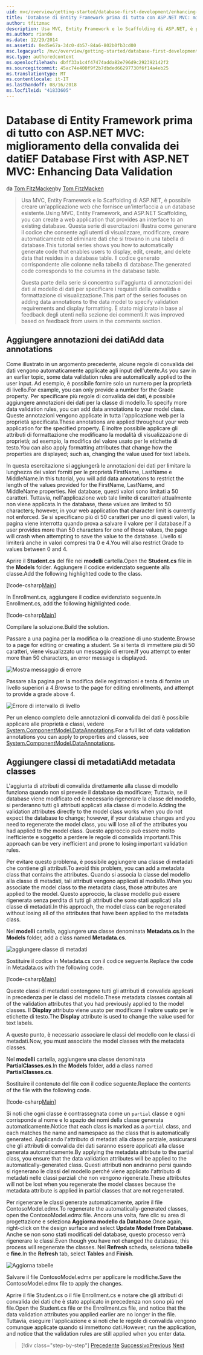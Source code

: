 ```yaml
---
uid: mvc/overview/getting-started/database-first-development/enhancing-data-validation
title: 'Database di Entity Framework prima di tutto con ASP.NET MVC: miglioramento della convalida dei dati | Microsoft Docs'
author: tfitzmac
description: Usa MVC, Entity Framework e lo Scaffolding di ASP.NET, è possibile creare un'applicazione web che fornisce un'interfaccia a un database esistente. Questa esercitazione seri...
ms.author: riande
ms.date: 12/29/2014
ms.assetid: 0ed5e67a-34c0-4b57-84a6-802b0fb3cd00
msc.legacyurl: /mvc/overview/getting-started/database-first-development/enhancing-data-validation
msc.type: authoredcontent
ms.openlocfilehash: dbff33a1c4f47474adda82e796d9c292392142f2
ms.sourcegitcommit: 45ac74e400f9f2b7dbded66297730f6f14a4eb25
ms.translationtype: MT
ms.contentlocale: it-IT
ms.lasthandoff: 08/16/2018
ms.locfileid: "41833605"
---
```

<a name="ef-database-first-with-aspnet-mvc-enhancing-data-validation"></a><span data-ttu-id="d2fa4-104">Database di Entity Framework prima di tutto con ASP.NET MVC: miglioramento della convalida dei dati</span><span class="sxs-lookup"><span data-stu-id="d2fa4-104">EF Database First with ASP.NET MVC: Enhancing Data Validation</span></span>
====================
<span data-ttu-id="d2fa4-105">da [Tom FitzMacken](https://github.com/tfitzmac)</span><span class="sxs-lookup"><span data-stu-id="d2fa4-105">by [Tom FitzMacken](https://github.com/tfitzmac)</span></span>

> <span data-ttu-id="d2fa4-106">Usa MVC, Entity Framework e lo Scaffolding di ASP.NET, è possibile creare un'applicazione web che fornisce un'interfaccia a un database esistente.</span><span class="sxs-lookup"><span data-stu-id="d2fa4-106">Using MVC, Entity Framework, and ASP.NET Scaffolding, you can create a web application that provides an interface to an existing database.</span></span> <span data-ttu-id="d2fa4-107">Questa serie di esercitazioni illustra come generare il codice che consente agli utenti di visualizzare, modificare, creare automaticamente ed eliminare dati che si trovano in una tabella di database.</span><span class="sxs-lookup"><span data-stu-id="d2fa4-107">This tutorial series shows you how to automatically generate code that enables users to display, edit, create, and delete data that resides in a database table.</span></span> <span data-ttu-id="d2fa4-108">Il codice generato corrispondente alle colonne nella tabella di database.</span><span class="sxs-lookup"><span data-stu-id="d2fa4-108">The generated code corresponds to the columns in the database table.</span></span>
> 
> <span data-ttu-id="d2fa4-109">Questa parte della serie si concentra sull'aggiunta di annotazioni dei dati al modello di dati per specificare i requisiti della convalida e formattazione di visualizzazione.</span><span class="sxs-lookup"><span data-stu-id="d2fa4-109">This part of the series focuses on adding data annotations to the data model to specify validation requirements and display formatting.</span></span> <span data-ttu-id="d2fa4-110">È stato migliorato in base al feedback degli utenti nella sezione dei commenti.</span><span class="sxs-lookup"><span data-stu-id="d2fa4-110">It was improved based on feedback from users in the comments section.</span></span>


## <a name="add-data-annotations"></a><span data-ttu-id="d2fa4-111">Aggiungere annotazioni dei dati</span><span class="sxs-lookup"><span data-stu-id="d2fa4-111">Add data annotations</span></span>

<span data-ttu-id="d2fa4-112">Come illustrato in un argomento precedente, alcune regole di convalida dei dati vengono automaticamente applicate agli input dell'utente.</span><span class="sxs-lookup"><span data-stu-id="d2fa4-112">As you saw in an earlier topic, some data validation rules are automatically applied to the user input.</span></span> <span data-ttu-id="d2fa4-113">Ad esempio, è possibile fornire solo un numero per la proprietà di livello.</span><span class="sxs-lookup"><span data-stu-id="d2fa4-113">For example, you can only provide a number for the Grade property.</span></span> <span data-ttu-id="d2fa4-114">Per specificare più regole di convalida dei dati, è possibile aggiungere annotazioni dei dati per la classe di modello.</span><span class="sxs-lookup"><span data-stu-id="d2fa4-114">To specify more data validation rules, you can add data annotations to your model class.</span></span> <span data-ttu-id="d2fa4-115">Queste annotazioni vengono applicate in tutta l'applicazione web per la proprietà specificata.</span><span class="sxs-lookup"><span data-stu-id="d2fa4-115">These annotations are applied throughout your web application for the specified property.</span></span> <span data-ttu-id="d2fa4-116">È inoltre possibile applicare gli attributi di formattazione che modificano la modalità di visualizzazione di proprietà; ad esempio, la modifica del valore usato per le etichette di testo.</span><span class="sxs-lookup"><span data-stu-id="d2fa4-116">You can also apply formatting attributes that change how the properties are displayed; such as, changing the value used for text labels.</span></span>

<span data-ttu-id="d2fa4-117">In questa esercitazione si aggiungerà le annotazioni dei dati per limitare la lunghezza dei valori forniti per le proprietà FirstName, LastName e MiddleName.</span><span class="sxs-lookup"><span data-stu-id="d2fa4-117">In this tutorial, you will add data annotations to restrict the length of the values provided for the FirstName, LastName, and MiddleName properties.</span></span> <span data-ttu-id="d2fa4-118">Nel database, questi valori sono limitati a 50 caratteri. Tuttavia, nell'applicazione web tale limite di caratteri attualmente non viene applicata.</span><span class="sxs-lookup"><span data-stu-id="d2fa4-118">In the database, these values are limited to 50 characters; however, in your web application that character limit is currently not enforced.</span></span> <span data-ttu-id="d2fa4-119">Se si specificano più di 50 caratteri per uno di questi valori, la pagina viene interrotta quando prova a salvare il valore per il database.</span><span class="sxs-lookup"><span data-stu-id="d2fa4-119">If a user provides more than 50 characters for one of those values, the page will crash when attempting to save the value to the database.</span></span> <span data-ttu-id="d2fa4-120">Livello si limiterà anche in valori compresi tra 0 e 4.</span><span class="sxs-lookup"><span data-stu-id="d2fa4-120">You will also restrict Grade to values between 0 and 4.</span></span>

<span data-ttu-id="d2fa4-121">Aprire il **Student.cs** del file nei **modelli** cartella.</span><span class="sxs-lookup"><span data-stu-id="d2fa4-121">Open the **Student.cs** file in the **Models** folder.</span></span> <span data-ttu-id="d2fa4-122">Aggiungere il codice evidenziato seguente alla classe.</span><span class="sxs-lookup"><span data-stu-id="d2fa4-122">Add the following highlighted code to the class.</span></span>

[!code-csharp[Main](enhancing-data-validation/samples/sample1.cs?highlight=5,15,17,20)]

<span data-ttu-id="d2fa4-123">In Enrollment.cs, aggiungere il codice evidenziato seguente.</span><span class="sxs-lookup"><span data-stu-id="d2fa4-123">In Enrollment.cs, add the following highlighted code.</span></span>

[!code-csharp[Main](enhancing-data-validation/samples/sample2.cs?highlight=5,10)]

<span data-ttu-id="d2fa4-124">Compilare la soluzione.</span><span class="sxs-lookup"><span data-stu-id="d2fa4-124">Build the solution.</span></span>

<span data-ttu-id="d2fa4-125">Passare a una pagina per la modifica o la creazione di uno studente.</span><span class="sxs-lookup"><span data-stu-id="d2fa4-125">Browse to a page for editing or creating a student.</span></span> <span data-ttu-id="d2fa4-126">Se si tenta di immettere più di 50 caratteri, viene visualizzato un messaggio di errore.</span><span class="sxs-lookup"><span data-stu-id="d2fa4-126">If you attempt to enter more than 50 characters, an error message is displayed.</span></span>

![Mostra messaggio di errore](enhancing-data-validation/_static/image1.png)

<span data-ttu-id="d2fa4-128">Passare alla pagina per la modifica delle registrazioni e tenta di fornire un livello superiori a 4.</span><span class="sxs-lookup"><span data-stu-id="d2fa4-128">Browse to the page for editing enrollments, and attempt to provide a grade above 4.</span></span>

![Errore di intervallo di livello](enhancing-data-validation/_static/image2.png)

<span data-ttu-id="d2fa4-130">Per un elenco completo delle annotazioni di convalida dei dati è possibile applicare alle proprietà e classi, vedere [System.ComponentModel.DataAnnotations](https://msdn.microsoft.com/library/system.componentmodel.dataannotations.aspx).</span><span class="sxs-lookup"><span data-stu-id="d2fa4-130">For a full list of data validation annotations you can apply to properties and classes, see [System.ComponentModel.DataAnnotations](https://msdn.microsoft.com/library/system.componentmodel.dataannotations.aspx).</span></span>

## <a name="add-metadata-classes"></a><span data-ttu-id="d2fa4-131">Aggiungere classi di metadati</span><span class="sxs-lookup"><span data-stu-id="d2fa4-131">Add metadata classes</span></span>

<span data-ttu-id="d2fa4-132">L'aggiunta di attributi di convalida direttamente alla classe di modello funziona quando non si prevede il database da modificare; Tuttavia, se il database viene modificato ed è necessario rigenerare la classe del modello, si perderanno tutti gli attributi applicati alla classe di modello.</span><span class="sxs-lookup"><span data-stu-id="d2fa4-132">Adding the validation attributes directly to the model class works when you do not expect the database to change; however, if your database changes and you need to regenerate the model class, you will lose all of the attributes you had applied to the model class.</span></span> <span data-ttu-id="d2fa4-133">Questo approccio può essere molto inefficiente e soggetto a perdere le regole di convalida importanti.</span><span class="sxs-lookup"><span data-stu-id="d2fa4-133">This approach can be very inefficient and prone to losing important validation rules.</span></span>

<span data-ttu-id="d2fa4-134">Per evitare questo problema, è possibile aggiungere una classe di metadati che contiene gli attributi.</span><span class="sxs-lookup"><span data-stu-id="d2fa4-134">To avoid this problem, you can add a metadata class that contains the attributes.</span></span> <span data-ttu-id="d2fa4-135">Quando si associa la classe del modello alla classe di metadati, tali attributi vengono applicati al modello.</span><span class="sxs-lookup"><span data-stu-id="d2fa4-135">When you associate the model class to the metadata class, those attributes are applied to the model.</span></span> <span data-ttu-id="d2fa4-136">Questo approccio, la classe modello può essere rigenerata senza perdita di tutti gli attributi che sono stati applicati alla classe di metadati.</span><span class="sxs-lookup"><span data-stu-id="d2fa4-136">In this approach, the model class can be regenerated without losing all of the attributes that have been applied to the metadata class.</span></span>

<span data-ttu-id="d2fa4-137">Nel **modelli** cartella, aggiungere una classe denominata **Metadata.cs**.</span><span class="sxs-lookup"><span data-stu-id="d2fa4-137">In the **Models** folder, add a class named **Metadata.cs**.</span></span>

![aggiungere classe di metadati](enhancing-data-validation/_static/image3.png)

<span data-ttu-id="d2fa4-139">Sostituire il codice in Metadata.cs con il codice seguente.</span><span class="sxs-lookup"><span data-stu-id="d2fa4-139">Replace the code in Metadata.cs with the following code.</span></span>

[!code-csharp[Main](enhancing-data-validation/samples/sample3.cs)]

<span data-ttu-id="d2fa4-140">Queste classi di metadati contengono tutti gli attributi di convalida applicati in precedenza per le classi del modello.</span><span class="sxs-lookup"><span data-stu-id="d2fa4-140">These metadata classes contain all of the validation attributes that you had previously applied to the model classes.</span></span> <span data-ttu-id="d2fa4-141">Il **Display** attributo viene usato per modificare il valore usato per le etichette di testo.</span><span class="sxs-lookup"><span data-stu-id="d2fa4-141">The **Display** attribute is used to change the value used for text labels.</span></span>

<span data-ttu-id="d2fa4-142">A questo punto, è necessario associare le classi del modello con le classi di metadati.</span><span class="sxs-lookup"><span data-stu-id="d2fa4-142">Now, you must associate the model classes with the metadata classes.</span></span>

<span data-ttu-id="d2fa4-143">Nel **modelli** cartella, aggiungere una classe denominata **PartialClasses.cs**.</span><span class="sxs-lookup"><span data-stu-id="d2fa4-143">In the **Models** folder, add a class named **PartialClasses.cs**.</span></span>

<span data-ttu-id="d2fa4-144">Sostituire il contenuto del file con il codice seguente.</span><span class="sxs-lookup"><span data-stu-id="d2fa4-144">Replace the contents of the file with the following code.</span></span>

[!code-csharp[Main](enhancing-data-validation/samples/sample4.cs)]

<span data-ttu-id="d2fa4-145">Si noti che ogni classe è contrassegnata come un `partial` classe e ogni corrisponde al nome e lo spazio dei nomi della classe generata automaticamente.</span><span class="sxs-lookup"><span data-stu-id="d2fa4-145">Notice that each class is marked as a `partial` class, and each matches the name and namespace as the class that is automatically generated.</span></span> <span data-ttu-id="d2fa4-146">Applicando l'attributo di metadati alla classe parziale, assicurarsi che gli attributi di convalida dei dati saranno essere applicati alla classe generata automaticamente.</span><span class="sxs-lookup"><span data-stu-id="d2fa4-146">By applying the metadata attribute to the partial class, you ensure that the data validation attributes will be applied to the automatically-generated class.</span></span> <span data-ttu-id="d2fa4-147">Questi attributi non andranno persi quando si rigenerano le classi del modello perché viene applicato l'attributo di metadati nelle classi parziali che non vengono rigenerate.</span><span class="sxs-lookup"><span data-stu-id="d2fa4-147">These attributes will not be lost when you regenerate the model classes because the metadata attribute is applied in partial classes that are not regenerated.</span></span>

<span data-ttu-id="d2fa4-148">Per rigenerare le classi generate automaticamente, aprire il file ContosoModel.edmx.</span><span class="sxs-lookup"><span data-stu-id="d2fa4-148">To regenerate the automatically-generated classes, open the ContosoModel.edmx file.</span></span> <span data-ttu-id="d2fa4-149">Ancora una volta, fare clic su area di progettazione e seleziona **Aggiorna modello da Database**.</span><span class="sxs-lookup"><span data-stu-id="d2fa4-149">Once again, right-click on the design surface and select **Update Model from Database**.</span></span> <span data-ttu-id="d2fa4-150">Anche se non sono stati modificati del database, questo processo verrà rigenerare le classi.</span><span class="sxs-lookup"><span data-stu-id="d2fa4-150">Even though you have not changed the database, this process will regenerate the classes.</span></span> <span data-ttu-id="d2fa4-151">Nel **Refresh** scheda, seleziona **tabelle** e **fine**.</span><span class="sxs-lookup"><span data-stu-id="d2fa4-151">In the **Refresh** tab, select **Tables** and **Finish**.</span></span>

![Aggiorna tabelle](enhancing-data-validation/_static/image4.png)

<span data-ttu-id="d2fa4-153">Salvare il file ContosoModel.edmx per applicare le modifiche.</span><span class="sxs-lookup"><span data-stu-id="d2fa4-153">Save the ContosoModel.edmx file to apply the changes.</span></span>

<span data-ttu-id="d2fa4-154">Aprire il file Student.cs o il file Enrollment.cs e notare che gli attributi di convalida dei dati che è stato applicato in precedenza non sono più nel file.</span><span class="sxs-lookup"><span data-stu-id="d2fa4-154">Open the Student.cs file or the Enrollment.cs file, and notice that the data validation attributes you applied earlier are no longer in the file.</span></span> <span data-ttu-id="d2fa4-155">Tuttavia, eseguire l'applicazione e si noti che le regole di convalida vengono comunque applicate quando si immettono dati.</span><span class="sxs-lookup"><span data-stu-id="d2fa4-155">However, run the application, and notice that the validation rules are still applied when you enter data.</span></span>

> [!div class="step-by-step"]
> <span data-ttu-id="d2fa4-156">[Precedente](customizing-a-view.md)
> [Successivo](publish-to-azure.md)</span><span class="sxs-lookup"><span data-stu-id="d2fa4-156">[Previous](customizing-a-view.md)
[Next](publish-to-azure.md)</span></span>
